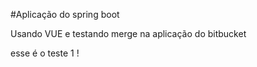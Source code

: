 #Aplicação do spring boot

Usando VUE e testando merge na aplicação do bitbucket

esse é o teste 1 !
